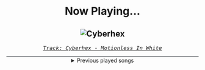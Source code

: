 <div align="center"> 
<h1>Now Playing...</h1>

![Cyberhex](https://i.scdn.co/image/ab67616d00001e023528a891d36d16d760cda271)
--
_<samp><a href="https://open.spotify.com/track/2vNUATEUKbavRo2gMjHs2S">Track: Cyberhex - Motionless In White</a></samp>_

<div style="border: 1px #4B5054 solid"></div>
<details>
  <summary>
    Previous played songs
  </summary>
  <table>
    <thead>
      <tr>
        <th>
          Artist
        </th>
        <th>
          Song
        </th>
        <th>
          Link
        </th>
      </tr>
    </thead>
    <tbody>
      <tr><td>Motionless In White</td><td>Cyberhex</td><td><a href="https://open.spotify.com/track/2vNUATEUKbavRo2gMjHs2S">https://open.spotify.com/track/2vNUATEUKbavRo2gMjHs2S</a></td></tr><tr><td>From Ashes to New</td><td>Hope You’re Happy</td><td><a href="https://open.spotify.com/track/3chCrfYwTItFmeIQsq2VyR">https://open.spotify.com/track/3chCrfYwTItFmeIQsq2VyR</a></td></tr><tr><td>Architects</td><td>Meteor</td><td><a href="https://open.spotify.com/track/0d2mj7p92bZEckjowsc1a4">https://open.spotify.com/track/0d2mj7p92bZEckjowsc1a4</a></td></tr><tr><td>Icon For Hire</td><td>Off With Her Head</td><td><a href="https://open.spotify.com/track/4nPI6aIrHaMNZbF2q8NfpX">https://open.spotify.com/track/4nPI6aIrHaMNZbF2q8NfpX</a></td></tr><tr><td>CORPSE</td><td>MISA MISA!</td><td><a href="https://open.spotify.com/track/2biZJ6YK8Pz1bUby8VDV3Q">https://open.spotify.com/track/2biZJ6YK8Pz1bUby8VDV3Q</a></td></tr><tr><td>Of Mice & Men</td><td>Feels Like Forever</td><td><a href="https://open.spotify.com/track/3iPMVDlzpkXuYkvsa1PRQj">https://open.spotify.com/track/3iPMVDlzpkXuYkvsa1PRQj</a></td></tr><tr><td>RichaadEB</td><td>Bad Apple!!</td><td><a href="https://open.spotify.com/track/3urItfkvXw8tPjwNs2lXdd">https://open.spotify.com/track/3urItfkvXw8tPjwNs2lXdd</a></td></tr><tr><td>Motionless In White</td><td>Queen for Queen</td><td><a href="https://open.spotify.com/track/5Hpjl6TGB0MRb4eAk2wcRO">https://open.spotify.com/track/5Hpjl6TGB0MRb4eAk2wcRO</a></td></tr><tr><td>Story Of The Year</td><td>Anthem of Our Dying Day</td><td><a href="https://open.spotify.com/track/4sPJgy0CksvmXp9jC0W4gv">https://open.spotify.com/track/4sPJgy0CksvmXp9jC0W4gv</a></td></tr><tr><td>Set It Off</td><td>Uncontainable</td><td><a href="https://open.spotify.com/track/2Pon3W6HtOv4pNFaWFw0pK">https://open.spotify.com/track/2Pon3W6HtOv4pNFaWFw0pK</a></td></tr><tr><td>Icon For Hire</td><td>Iodine</td><td><a href="https://open.spotify.com/track/4e9q4IOVPahDk2B2Og1Fuc">https://open.spotify.com/track/4e9q4IOVPahDk2B2Og1Fuc</a></td></tr><tr><td>CORPSE</td><td>HOT DEMON B!TCHES NEAR U ! ! !</td><td><a href="https://open.spotify.com/track/7v4pPS4A7NgY7bxFA3Etv3">https://open.spotify.com/track/7v4pPS4A7NgY7bxFA3Etv3</a></td></tr><tr><td>Rain Paris</td><td>Baby Boy</td><td><a href="https://open.spotify.com/track/7Defx7TAl7RRYZeS9FXkPX">https://open.spotify.com/track/7Defx7TAl7RRYZeS9FXkPX</a></td></tr><tr><td>Concrete Castles</td><td>So Addicted</td><td><a href="https://open.spotify.com/track/72481BV5mKDaDStZ9cTaAR">https://open.spotify.com/track/72481BV5mKDaDStZ9cTaAR</a></td></tr><tr><td>Motionless In White</td><td>Masterpiece</td><td><a href="https://open.spotify.com/track/3c9kVsKF68xMzlS0NikVn3">https://open.spotify.com/track/3c9kVsKF68xMzlS0NikVn3</a></td></tr><tr><td>Bury Tomorrow</td><td>Black Flame - Single Edit</td><td><a href="https://open.spotify.com/track/6REc2Tq4G2RW5zKXtusTLF">https://open.spotify.com/track/6REc2Tq4G2RW5zKXtusTLF</a></td></tr><tr><td>The Browning</td><td>Rage</td><td><a href="https://open.spotify.com/track/6HfzALSvTURzEWOjPeQ05j">https://open.spotify.com/track/6HfzALSvTURzEWOjPeQ05j</a></td></tr><tr><td>Essenger</td><td>As Above, So Below</td><td><a href="https://open.spotify.com/track/3bMuu33UceuBtTdfK4k1uk">https://open.spotify.com/track/3bMuu33UceuBtTdfK4k1uk</a></td></tr><tr><td>The Plot In You</td><td>Left Behind</td><td><a href="https://open.spotify.com/track/1maPvmbIAUUw5StegWvnnb">https://open.spotify.com/track/1maPvmbIAUUw5StegWvnnb</a></td></tr><tr><td>The Plot In You</td><td>Forgotten</td><td><a href="https://open.spotify.com/track/277kkbKWZtQUpnK19WcEM6">https://open.spotify.com/track/277kkbKWZtQUpnK19WcEM6</a></td></tr>
    </tbody>
  </table>
</details>

</div>
